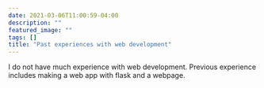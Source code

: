 ```yaml
---
date: 2021-03-06T11:00:59-04:00
description: ""
featured_image: ""
tags: []
title: "Past experiences with web development"
---
```

I do not have much experience with web development. Previous experience includes making a web app with flask and a webpage.
